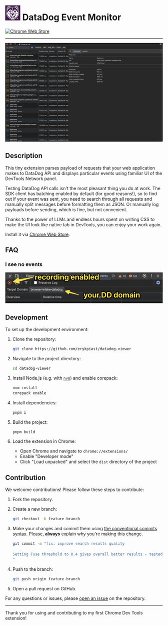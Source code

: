 # ![Icon](src/icons/icon48.png) DataDog Event Monitor

[![Chrome Web Store](https://img.shields.io/chrome-web-store/v/cbmkpmahhohcoocponpomeegpdlhlmim)](https://chrome.google.com/webstore/detail/cbmkpmahhohcoocponpomeegpdlhlmim)

---

<p align="center">
    <img src="src/screenshots/overview.png" alt="Screenshot of the tool">
</p>

## Description

This tiny extension parses payload of requests that your web application makes to DataDog API and displays particular events using familiar UI of the DevTools Network panel.

Testing DataDog API calls isn't the most pleasant thing you do at work. The SDK client has batching enabled by default (for good reasons!), so to find out if your event was sent, you need to search through all requests and manually split messages before formatting them as JSON. Or manually log payloads before sending, which is fine, but not convenient.

Thanks to the power of LLMs and endless hours spent on writing CSS to make the UI look like native tab in DevTools, you can enjoy your work again.

Install it via [Chrome Web Store](https://chromewebstore.google.com/detail/datadog-event-monitor/cbmkpmahhohcoocponpomeegpdlhlmim).

## FAQ

### I see no events

![Screenshot explaining the target domain should be provided and recording should be enabled](src/screenshots/faq.png)

## Development

To set up the development environment:

1. Clone the repository:

    ```bash
    git clone https://github.com/erykpiast/datadog-viewer
    ```

2. Navigate to the project directory:

    ```bash
    cd datadog-viewer
    ```

3. Install Node.js (e.g. with [`nvm`](https://github.com/nvm-sh/nvm)) and enable corepack:

    ```bash
    nvm install
    corepack enable
    ```

4. Install dependencies:

    ```bash
    pnpm i
    ```

5. Build the project:

    ```bash
    pnpm build
    ```

6. Load the extension in Chrome:
   - Open Chrome and navigate to `chrome://extensions/`
   - Enable "Developer mode"
   - Click "Load unpacked" and select the `dist` directory of the project

## Contribution

We welcome contributions! Please follow these steps to contribute:

1. Fork the repository.
2. Create a new branch:

    ```bash
    git checkout -b feature-branch
    ```

3. Make your changes and commit them using [the conventional commits syntax](https://www.conventionalcommits.org/en/v1.0.0/).
   Please, **always** explain why you're making this change.

    ```bash
    git commit -m "fix: improve search results quality
    
    Setting Fuse threshold to 0.4 gives overall better results - tested empirically.
    "
    ```

4. Push to the branch:

    ```bash
    git push origin feature-branch
    ```

5. Open a pull request on GitHub.

For any questions or issues, please [open an issue](https://github.com/erykpiast/datadog-viewer/issues/new) on the repository.

---

Thank you for using and contributing to my first Chrome Dev Tools extension!
